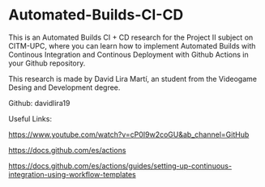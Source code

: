 # Automated-Builds-CI-CD

This is an Automated Builds CI + CD research for the Project II subject on CITM-UPC, where you can learn how to implement Automated Builds with Continous Integration and Continous Deployment with Github Actions in your Github repository.

This research is made by David Lira Martí, an student from the Videogame Desing and Development degree.

Github: davidlira19

Useful Links:

https://www.youtube.com/watch?v=cP0I9w2coGU&ab_channel=GitHub

https://docs.github.com/es/actions

https://docs.github.com/es/actions/guides/setting-up-continuous-integration-using-workflow-templates
